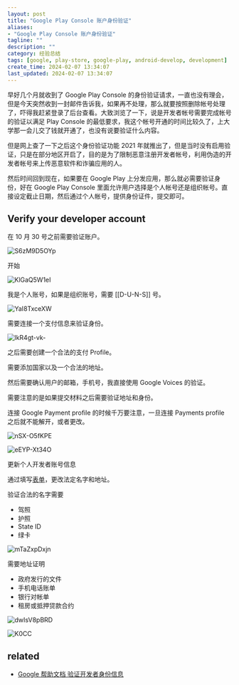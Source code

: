 ```yaml
---
layout: post
title: "Google Play Console 账户身份验证"
aliases:
- "Google Play Console 账户身份验证"
tagline: ""
description: ""
category: 经验总结
tags: [google, play-store, google-play, android-develop, development]
create_time: 2024-02-07 13:34:07
last_updated: 2024-02-07 13:34:07
---
```


早好几个月就收到了 Google Play Console 的身份验证请求，一直也没有理会，但是今天突然收到一封邮件告诉我，如果再不处理，那么就要按照删除帐号处理了，吓得我赶紧登录了后台查看。大致浏览了一下，说是开发者帐号需要完成帐号的验证以满足 Play Console 的最低要求，我这个帐号开通的时间比较久了，上大学那一会儿交了钱就开通了，也没有说要验证什么内容。

但是网上查了一下之后这个身份验证功能 2021 年就推出了，但是当时没有启用验证，只是在部分地区开启了，目的是为了限制恶意注册开发者帐号，利用伪造的开发者帐号来上传恶意软件和诈骗应用的人。

然后时间回到现在，如果要在 Google Play 上分发应用，那么就必需要验证身份，好在 Google Play Console 里面允许用户选择是个人帐号还是组织帐号。直接设定截止日期，然后通过个人帐号，提供身份证件，提交即可。

## Verify your developer account

在 10 月 30 号之前需要验证账户。

![S6zM9D5OYp](https://pic.einverne.info/images/S6zM9D5OYp.png)

开始

![KlGaQ5W1eI](https://pic.einverne.info/images/KlGaQ5W1eI.png)

我是个人账号，如果是组织账号，需要 [[D-U-N-S]] 号。

![YaI8TxceXW](https://pic.einverne.info/images/YaI8TxceXW.png)

需要连接一个支付信息来验证身份。

![lkR4gt-vk-](https://pic.einverne.info/images/lkR4gt-vk-.png)

之后需要创建一个合法的支付 Profile。

需要添加国家以及一个合法的地址。

然后需要确认用户的邮箱，手机号，我直接使用 Google Voices 的验证。

需要注意的是如果提交材料之后需要验证地址和身份。

连接 Google Payment profile 的时候千万要注意，一旦连接 Payments profile 之后就不能解开，或者更改。

![nSX-O5fKPE](https://pic.einverne.info/images/nSX-O5fKPE.png)



![eEYP-Xt34O](https://pic.einverne.info/images/eEYP-Xt34O.png)

更新个人开发者账号信息

通过填写[表单](https://support.google.com/googlepay/contact/change_name_address?sjid=9248559490398603859-AP)，更改法定名字和地址。

验证合法的名字需要

- 驾照
- 护照
- State ID
- 绿卡

![mTaZxpDxjn](https://pic.einverne.info/images/mTaZxpDxjn.png)

需要地址证明

- 政府发行的文件
- 手机电话账单
- 银行对帐单
- 租房或抵押贷款合约

![dwIsV8pBRD](https://pic.einverne.info/images/dwIsV8pBRD.png)


![K0CC](https://photo.einverne.info/images/2024/11/05/K0CC.png)

## related

- [Google 帮助文档 验证开发者身份信息](https://support.google.com/googleplay/android-developer/answer/10841920?sjid=9248559490398603859-AP&authuser=1#zippy=%2C%E4%B8%AA%E4%BA%BA%E8%B4%A6%E5%8F%B7)
